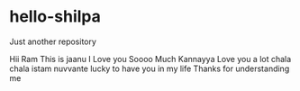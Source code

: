 # hello-shilpa
Just another repository

Hii Ram
This is jaanu
I Love you Soooo Much Kannayya
Love you a lot
chala chala istam nuvvante
lucky to have you in my life
Thanks for understanding me
